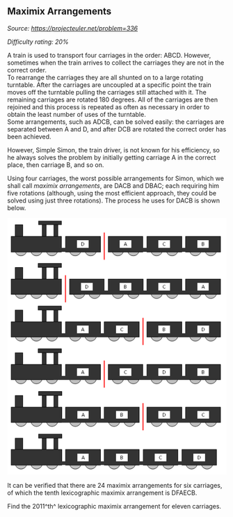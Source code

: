 Maximix Arrangements
--------------------

*Source: https://projecteuler.net/problem=336*


*Difficulty rating: 20%*

A train is used to transport four carriages in the order: ABCD. However,
sometimes when the train arrives to collect the carriages they are not
in the correct order.\
 To rearrange the carriages they are all shunted on to a large rotating
turntable. After the carriages are uncoupled at a specific point the
train moves off the turntable pulling the carriages still attached with
it. The remaining carriages are rotated 180 degrees. All of the
carriages are then rejoined and this process is repeated as often as
necessary in order to obtain the least number of uses of the turntable.\
 Some arrangements, such as ADCB, can be solved easily: the carriages
are separated between A and D, and after DCB are rotated the correct
order has been achieved.

However, Simple Simon, the train driver, is not known for his
efficiency, so he always solves the problem by initially getting
carriage A in the correct place, then carriage B, and so on.

Using four carriages, the worst possible arrangements for Simon, which
we shall call *maximix arrangements*, are DACB and DBAC; each requiring
him five rotations (although, using the most efficient approach, they
could be solved using just three rotations). The process he uses for
DACB is shown below.

![p336\_maximix.gif](img/p336_maximix.gif)

It can be verified that there are 24 maximix arrangements for six
carriages, of which the tenth lexicographic maximix arrangement is
DFAECB.

Find the 2011^th^ lexicographic maximix arrangement for eleven
carriages.
